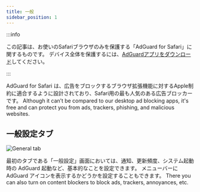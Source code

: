 ```yaml
---
title: 一般
sidebar_position: 1
---
```


:::info

この記事は、お使いのSafariブラウザのみを保護する「AdGuard  for Safari」に関するものです。 デバイス全体を保護するには、[AdGuardアプリをダウンロード](https://agrd.io/download-kb-adblock)してください。

:::

AdGuard for Safari は、広告をブロックするブラウザ拡張機能に対するApple制約に適合するように設計されており、Safari用の最も人気のある広告ブロッカーです。 Although it can’t be compared to our desktop ad blocking apps, it's free and can protect you from ads, trackers, phishing, and malicious websites.

## 一般設定タブ

![General tab](https://cdn.adtidy.org/public/Adguard/Blog/AG_for_Safari_in-depth_review/General.png)

最初のタブである「一般設定」画面においては、通知、更新頻度、システム起動時の AdGuard 起動など、基本的なことを設定できます。 メニューバーに AdGuard アイコンを表示するかどうかを設定することもできます。 There you can also turn on content blockers to block ads, trackers, annoyances, etc.
